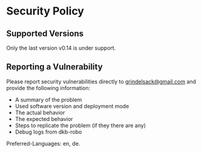 <!-- markdownlint-disable  MD013 -->
<!-- wiki-title Security Policy -->
# Security Policy

## Supported Versions

Only the last version v0.14 is under support.

## Reporting a Vulnerability

Please report security vulnerabilities directly to grindelsack@gmail.com and provide the following information:

- A summary of the problem
- Used software version and deployment mode
- The actual behavior
- The expected behavior
- Steps to replicate the problem (if they there are any)
- Debug logs from dkb-robo

Preferred-Languages: en, de.
